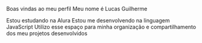 Boas vindas ao meu perfil
Meu nome é Lucas Guilherme

Estou estudando na Alura
Estou me desenvolvendo na linguagem JavaScript
Utilizo esse espaço para minha organização e compartilhamento dos meu projetos desenvolvidos
